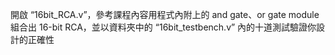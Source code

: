 開啟 “16bit_RCA.v”，參考課程內容用程式內附上的 and gate、or gate module 組合出 16-bit RCA，並以資料夾中的 “16bit_testbench.v” 內的十道測試驗證你設計的正確性